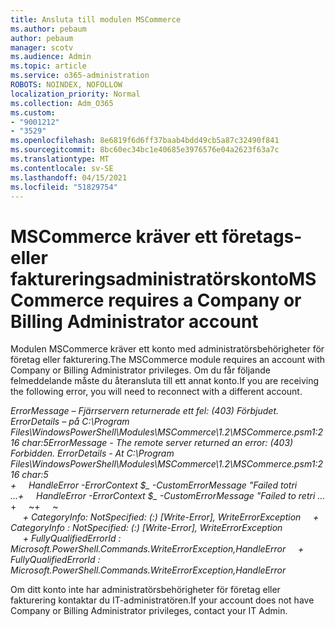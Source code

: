 ```yaml
---
title: Ansluta till modulen MSCommerce
ms.author: pebaum
author: pebaum
manager: scotv
ms.audience: Admin
ms.topic: article
ms.service: o365-administration
ROBOTS: NOINDEX, NOFOLLOW
localization_priority: Normal
ms.collection: Adm_O365
ms.custom:
- "9001212"
- "3529"
ms.openlocfilehash: 8e6819f6d6ff37baab4bdd49cb5a87c32490f841
ms.sourcegitcommit: 8bc60ec34bc1e40685e3976576e04a2623f63a7c
ms.translationtype: MT
ms.contentlocale: sv-SE
ms.lasthandoff: 04/15/2021
ms.locfileid: "51829754"
---
```

# <a name="mscommerce-requires-a-company-or-billing-administrator-account"></a><span data-ttu-id="1ec74-102">MSCommerce kräver ett företags- eller faktureringsadministratörskonto</span><span class="sxs-lookup"><span data-stu-id="1ec74-102">MSCommerce requires a Company or Billing Administrator account</span></span>

<span data-ttu-id="1ec74-103">Modulen MSCommerce kräver ett konto med administratörsbehörigheter för företag eller fakturering.</span><span class="sxs-lookup"><span data-stu-id="1ec74-103">The MSCommerce module requires an account with Company or Billing Administrator privileges.</span></span> <span data-ttu-id="1ec74-104">Om du får följande felmeddelande måste du återansluta till ett annat konto.</span><span class="sxs-lookup"><span data-stu-id="1ec74-104">If you are receiving the following error, you will need to reconnect with a different account.</span></span>

<span data-ttu-id="1ec74-105">*ErrorMessage – Fjärrservern returnerade ett fel: (403) Förbjudet. ErrorDetails – på C:\Program Files\WindowsPowerShell\Modules\MSCommerce\1.2\MSCommerce.psm1:216 char:5*</span><span class="sxs-lookup"><span data-stu-id="1ec74-105">*ErrorMessage - The remote server returned an error: (403) Forbidden. ErrorDetails - At C:\Program Files\WindowsPowerShell\Modules\MSCommerce\1.2\MSCommerce.psm1:216 char:5*</span></span><br>
<span data-ttu-id="1ec74-106">*+&nbsp;&nbsp;&nbsp;&nbsp;&nbsp;HandleError -ErrorContext $_ -CustomErrorMessage "Failed totri ...*</span><span class="sxs-lookup"><span data-stu-id="1ec74-106">*+&nbsp;&nbsp;&nbsp;&nbsp;&nbsp;HandleError -ErrorContext $_ -CustomErrorMessage "Failed to retri ...*</span></span><br>
<span data-ttu-id="1ec74-107">\+&nbsp;&nbsp;&nbsp;&nbsp;&nbsp;~~~~~~~~~~~~~~~~~~~~~~~~~~~~~~~~~~~~~~~~~~~~~~~~~~~~~~~~~~~~~~~~~</span><span class="sxs-lookup"><span data-stu-id="1ec74-107">\+&nbsp;&nbsp;&nbsp;&nbsp;&nbsp;~~~~~~~~~~~~~~~~~~~~~~~~~~~~~~~~~~~~~~~~~~~~~~~~~~~~~~~~~~~~~~~~~</span></span><br>
<span data-ttu-id="1ec74-108">&nbsp;&nbsp;&nbsp;&nbsp;&nbsp;*+ CategoryInfo: NotSpecified: (:) [Write-Error], WriteErrorException*</span><span class="sxs-lookup"><span data-stu-id="1ec74-108">&nbsp;&nbsp;&nbsp;&nbsp;&nbsp;*+ CategoryInfo          : NotSpecified: (:) [Write-Error], WriteErrorException*</span></span><br>
<span data-ttu-id="1ec74-109">&nbsp;&nbsp;&nbsp;&nbsp;&nbsp;*+ FullyQualifiedErrorId : Microsoft.PowerShell.Commands.WriteErrorException,HandleError*</span><span class="sxs-lookup"><span data-stu-id="1ec74-109">&nbsp;&nbsp;&nbsp;&nbsp;&nbsp;*+ FullyQualifiedErrorId : Microsoft.PowerShell.Commands.WriteErrorException,HandleError*</span></span>

<span data-ttu-id="1ec74-110">Om ditt konto inte har administratörsbehörigheter för företag eller fakturering kontaktar du IT-administratören.</span><span class="sxs-lookup"><span data-stu-id="1ec74-110">If your account does not have Company or Billing Administrator privileges, contact your IT Admin.</span></span>
